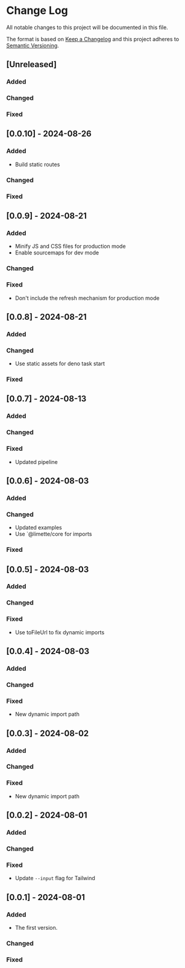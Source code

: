 # Change Log

All notable changes to this project will be documented in this file.

The format is based on [Keep a Changelog](http://keepachangelog.com/)
and this project adheres to [Semantic Versioning](http://semver.org/).

## [Unreleased]

### Added

### Changed

### Fixed

## [0.0.10] - 2024-08-26

### Added

- Build static routes

### Changed

### Fixed

## [0.0.9] - 2024-08-21

### Added

- Minify JS and CSS files for production mode
- Enable sourcemaps for dev mode

### Changed

### Fixed

- Don't include the refresh mechanism for production mode

## [0.0.8] - 2024-08-21

### Added

### Changed

- Use static assets for deno task start

### Fixed

## [0.0.7] - 2024-08-13

### Added

### Changed

### Fixed

- Updated pipeline

## [0.0.6] - 2024-08-03

### Added

### Changed

- Updated examples
- Use `@limette/core for imports

### Fixed

## [0.0.5] - 2024-08-03

### Added

### Changed

### Fixed

- Use toFileUrl to fix dynamic imports

## [0.0.4] - 2024-08-03

### Added

### Changed

### Fixed

- New dynamic import path

## [0.0.3] - 2024-08-02

### Added

### Changed

### Fixed

- New dynamic import path

## [0.0.2] - 2024-08-01

### Added

### Changed

### Fixed

- Update `--input` flag for Tailwind

## [0.0.1] - 2024-08-01

### Added

- The first version.

### Changed

### Fixed
